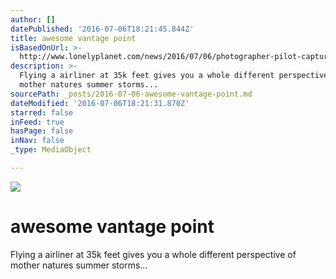 ```yaml
---
author: []
datePublished: '2016-07-06T18:21:45.844Z'
title: awesome vantage point
isBasedOnUrl: >-
  http://www.lonelyplanet.com/news/2016/07/06/photographer-pilot-captures-stunning-snap-storm-pacific-ocean/
description: >-
  Flying a airliner at 35k feet gives you a whole different perspective of
  mother natures summer storms...
sourcePath: _posts/2016-07-06-awesome-vantage-point.md
dateModified: '2016-07-06T18:21:31.870Z'
starred: false
inFeed: true
hasPage: false
inNav: false
_type: MediaObject

---
```

![](https://the-grid-user-content.s3-us-west-2.amazonaws.com/2363bda0-af0d-476f-8baa-1edc6b596c53.jpg)

# awesome vantage point

Flying a airliner at 35k feet gives you a whole different perspective of mother natures summer storms...